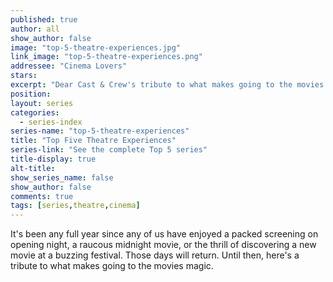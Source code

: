 ```yaml
---
published: true
author: all
show_author: false
image: "top-5-theatre-experiences.jpg"
link_image: "top-5-theatre-experiences.png"
addressee: "Cinema Lovers"
stars: 
excerpt: "Dear Cast & Crew's tribute to what makes going to the movies magic."
position: 
layout: series
categories:
  - series-index
series-name: "top-5-theatre-experiences"
title: "Top Five Theatre Experiences"
series-link: "See the complete Top 5 series"
title-display: true
alt-title: 
show_series_name: false
show_author: false
comments: true
tags: [series,theatre,cinema]
---
```

It's been any full year since any of us have enjoyed a packed screening on opening night, a raucous midnight movie, or the thrill of discovering a new movie at a buzzing festival. Those days will return. Until then, here's a tribute to what makes going to the movies magic.